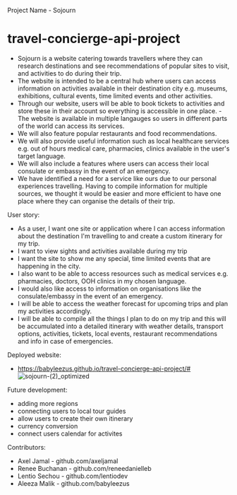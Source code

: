 Project Name - Sojourn

# travel-concierge-api-project
- Sojourn is a website catering towards travellers where they can research destinations and see recommendations of popular sites to visit, and activities to do during their trip.
- The website is intended to be a central hub where users can access information on activities available in their destination city e.g. museums, exhibitions, cultural events, time limited events and other activities. 
- Through our website, users will be able to book tickets to activities and store these in their account so everything is accessible in one place. 
-The website is available in multiple langauges so users in different parts of the world can access its services.
- We will also feature popular restaurants and food recommendations.
- We will also provide useful information such as local healthcare services e.g. out of hours medical care, pharmacies, clinics available in the user's target language. 
- We will also include a features where users can access their local consulate or embassy in the event of an emergency. 
- We have identified a need for a service like ours due to our personal experiences travelling. Having to compile information for multiple sources, we thought it would be easier and more efficient to have one place where they can organise the details of their trip.

User story: 
 - As a user, I want one site or application where I can access information about the destination I'm travelling to and create a custom itinerary for my trip. 
 - I want to view sights and activities available during my trip 
 - I want the site to show me any special, time limited events that are happening in the city.
 - I also want to be able to access resources such as medical services e.g. pharmacies, doctors, OOH clinics in my chosen language. 
 - I would also like access to information on organisations like the consulate/embassy in the event of an emergency.
 - I will be able to access the weather forecast for upcoming trips and plan my activities accordingly.
 - I will be able to compile all the things I plan to do on my trip and this will be accumulated into a detailed itinerary with weather details, transport options, activities, tickets, local events, restaurant recommendations and info in case of emergencies.

Deployed website:
- https://babyleezus.github.io/travel-concierge-api-project/#
 ![sojourn-(2)_optimized](https://user-images.githubusercontent.com/119621308/219444312-5dfb85ca-a151-418f-8a89-a6947d5313f7.png)

Future development:
- adding more regions 
- connecting users to local tour guides 
- allow users to create their own itinerary 
- currency conversion 
- connect users calendar for activites  
  
Contributors: 
- Axel Jamal - github.com/axeljamal
- Renee Buchanan - github.com/reneedanielleb
- Lentio Sechou - github.com/lentiodev
- Aleeza Malik - github.com/babyleezus
